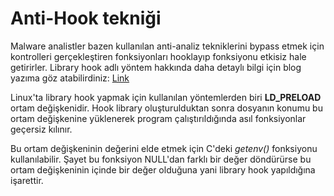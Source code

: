 # Anti-Hook tekniği
Malware analistler bazen kullanılan anti-analiz tekniklerini bypass etmek için kontrolleri gerçekleştiren fonksiyonları hooklayıp fonksiyonu etkisiz hale getirirler.
Library hook adlı yöntem hakkında daha detaylı bilgi için blog yazıma göz atabilirdiniz: [Link](http://www.robindimyanoglu.com/2016/07/linuxta-library-hooking-yontemi.html)

Linux'ta library hook yapmak için kullanılan yöntemlerden biri **LD_PRELOAD** ortam değişkenidir. Hook library oluşturulduktan sonra dosyanın konumu bu ortam değişkenine yüklenerek program çalıştırıldığında asıl fonksiyonlar geçersiz kılınır.

Bu ortam değişkeninin değerini elde etmek için C'deki *getenv()* fonksiyonu kullanılabilir. Şayet bu fonksiyon NULL'dan farklı bir değer döndürürse bu ortam değişkeninin içinde bir değer olduğuna yani library hook yapıldığına işarettir.
